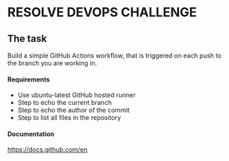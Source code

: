 # RESOLVE DEVOPS CHALLENGE

## The task

Build a simple GitHub Actions workflow, that is triggered on each push to the branch you are working in.

#### Requirements

- Use ubuntu-latest GitHub hosted runner
- Step to echo the current branch
- Step to echo the author of the commit
- Step to list all files in the repository

#### Documentation

https://docs.github.com/en
